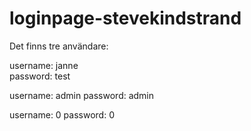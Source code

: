 # loginpage-stevekindstrand

Det finns tre användare:

username: janne<br>
password: test

username: admin
password: admin

username: 0
password: 0
